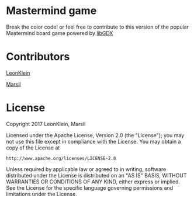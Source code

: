 # Mastermind game

Break the color code! or feel free to contribute to this version of the popular Mastermind board game powered by
[libGDX](https://libgdx.badlogicgames.com/)


# Contributors
[LeonKlein](https://github.com/LeonKlein)

[Marsll](https://github.com/Marsll)

# License

Copyright 2017 LeonKlein, Marsll

Licensed under the Apache License, Version 2.0 (the "License");
you may not use this file except in compliance with the License.
You may obtain a copy of the License at

    http://www.apache.org/licenses/LICENSE-2.0

Unless required by applicable law or agreed to in writing, software
distributed under the License is distributed on an "AS IS" BASIS,
WITHOUT WARRANTIES OR CONDITIONS OF ANY KIND, either express or implied.
See the License for the specific language governing permissions and
limitations under the License.

